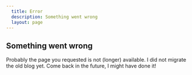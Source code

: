 ```yaml
---
  title: Error
  description: Something went wrong
  layout: page
---
```


## Something went wrong

Probably the page you requested is not (longer) available. I did not migrate the 
old blog yet. Come back in the future, I might have done it!
